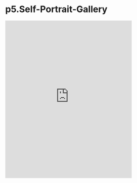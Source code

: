 # p5.Self-Portrait-Gallery

<iframe style="width: 400px; height: 500px; overflow: hidden;"  scrolling="no" frameborder="0" src="https://editor.p5js.org/laurennn/embed/Ni5ZdVXtU"></iframe>
